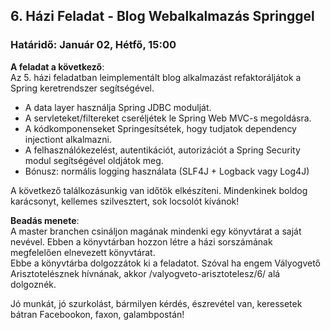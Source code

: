 ## 6. Házi Feladat - Blog Webalkalmazás Springgel
### Határidő: Január 02, Hétfő, 15:00

**A feladat a következő**:  
Az 5. házi feladatban leimplementált blog alkalmazást refaktoráljátok a Spring keretrendszer segítségével.
- A data layer használja Spring JDBC modulját.
- A servleteket/filtereket cseréljétek le Spring Web MVC-s megoldásra.
- A kódkomponenseket Springesítsétek, hogy tudjatok dependency injectiont alkalmazni.
- A felhasználókezelést, autentikációt, autorizációt a Spring Security modul segítségével oldjátok meg.
- Bónusz: normális logging használata (SLF4J + Logback vagy Log4J)

A következő találkozásunkig van időtök elkészíteni.
Mindenkinek boldog karácsonyt, kellemes szilvesztert, sok locsolót kívánok!

**Beadás menete**:  
A master branchen csináljon magának mindenki egy könyvtárat a saját nevével. Ebben a könyvtárban hozzon létre a házi sorszámának megfelelően elnevezett könyvtárat.  
Ebbe a könyvtárba dolgozzátok ki a feladatot.
Szóval ha engem Vályogvető Arisztotelésznek hívnának, akkor /valyogveto-arisztotelesz/6/ alá dolgoznék.

Jó munkát, jó szurkolást, bármilyen kérdés, észrevétel van, keressetek bátran Facebookon, faxon, galambpostán!
